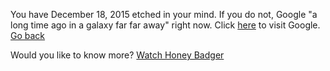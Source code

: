 You have December 18, 2015 etched in your mind.
If you do not, Google "a long time ago in a galaxy far far away" right now.
Click [here](http://www.google.com) to visit Google.
[Go back](../marshmallow.md)

Would you like to know more?
[Watch Honey Badger](../watch-honey-badger/watch-honey-badger.md)
